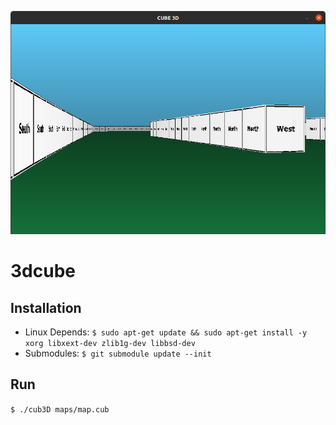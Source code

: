 ![alt text](screenshots/2.png "screen cube3d")

# 3dcube

## Installation
* Linux Depends: 
`$ sudo apt-get update && sudo apt-get install -y xorg libxext-dev zlib1g-dev libbsd-dev`
* Submodules: 
`$ git submodule update --init`

## Run
`$ ./cub3D maps/map.cub`

